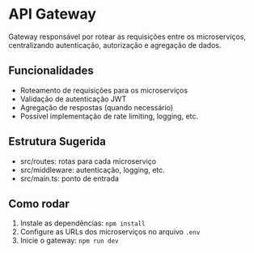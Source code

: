 # API Gateway

Gateway responsável por rotear as requisições entre os microserviços, centralizando autenticação, autorização e agregação de dados.

## Funcionalidades
- Roteamento de requisições para os microserviços
- Validação de autenticação JWT
- Agregação de respostas (quando necessário)
- Possível implementação de rate limiting, logging, etc.

## Estrutura Sugerida
- src/routes: rotas para cada microserviço
- src/middleware: autenticação, logging, etc.
- src/main.ts: ponto de entrada

## Como rodar
1. Instale as dependências: `npm install`
2. Configure as URLs dos microserviços no arquivo `.env`
3. Inicie o gateway: `npm run dev`
